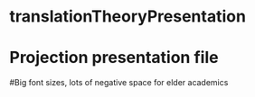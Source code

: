 # translationTheoryPresentation
# Projection presentation file
#Big font sizes, lots of negative space for elder academics
